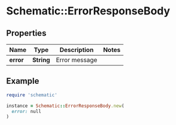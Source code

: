 # Schematic::ErrorResponseBody

## Properties

| Name | Type | Description | Notes |
| ---- | ---- | ----------- | ----- |
| **error** | **String** | Error message |  |

## Example

```ruby
require 'schematic'

instance = Schematic::ErrorResponseBody.new(
  error: null
)
```

